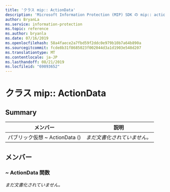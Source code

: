 ```yaml
---
title: 'クラス mip:: ActionData'
description: 'Microsoft Information Protection (MIP) SDK の mip:: actiondata クラスについて説明します。'
author: BryanLa
ms.service: information-protection
ms.topic: reference
ms.author: bryanla
ms.date: 07/16/2019
ms.openlocfilehash: 58a4faece2a7fbd59f2ddc0e979b10b7a64b890a
ms.sourcegitcommit: fcde8b31f8685023f002044d3a1d1903e548d207
ms.translationtype: MT
ms.contentlocale: ja-JP
ms.lasthandoff: 08/21/2019
ms.locfileid: "69893652"
---
```

# <a name="class-mipactiondata"></a>クラス mip:: ActionData 
  
## <a name="summary"></a>Summary
 メンバー                        | 説明                                
--------------------------------|---------------------------------------------
パブリック仮想 ~ ActionData ()  | _まだ文書化されていません。_
  
## <a name="members"></a>メンバー
  
### <a name="actiondata-function"></a>~ ActionData 関数
_まだ文書化されていません。_
